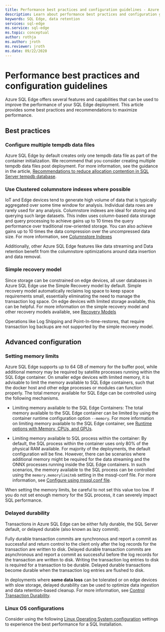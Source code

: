 ```yaml
---
title: Performance best practices and configuration guidelines - Azure SQL Edge
description: Learn about performance best practices and configuration guidelines in Azure SQL Edge
keywords: SQL Edge, data retention
services: sql-edge
ms.service: sql-edge
ms.topic: conceptual
author: rothja
ms.author: jroth
ms.reviewer: jroth
ms.date: 09/22/2020
---
```

# Performance best practices and configuration guidelines

Azure SQL Edge offers several features and capabilities that can be used to improve the performance of your SQL Edge deployment. This article provides some best practices and recommendations to maximize performance. 

## Best practices 

### Configure multiple tempdb data files

Azure SQL Edge by default creates only one tempdb data file as part of the container initialization. We recommend that you consider creating multiple tempdb data files post deployment. For more information, see the guidance in the article, [Recommendations to reduce allocation contention in SQL Server tempdb database](https://support.microsoft.com/help/2154845/recommendations-to-reduce-allocation-contention-in-sql-server-tempdb-d).

### Use Clustered columnstore indexes where possible

IoT and Edge devices tend to generate high volume of data that is typically aggregated over some time window for analysis. Individual data rows are rarely used for any analysis. Columnstore indexes are ideal for storing and querying such large datasets. This index uses column-based data storage and query processing to achieve gains up to 10 times the query performance over traditional row-oriented storage. You can also achieve gains up to 10 times the data compression over the uncompressed data size. For more information, see [Columnstore Indexes](/sql/relational-databases/indexes/columnstore-indexes-overview)

Additionally, other Azure SQL Edge features like data streaming and Data retention benefit from the columnstore optimizations around data insertion and data removal. 

### Simple recovery model

Since storage can be constrained on edge devices, all user databases in Azure SQL Edge use the Simple Recovery model by default. Simple recovery model automatically reclaims log space to keep space requirements small, essentially eliminating the need to manage the transaction log space. On edge devices with limited storage available, this can be helpful. For more information on the simple recovery model and other recovery models available, see [Recovery Models](/sql/relational-databases/backup-restore/recovery-models-sql-server)

Operations like Log Shipping and Point-In-time-restores, that require transaction log backups are not supported by the simple recovery model.  

## Advanced configuration 

### Setting memory limits

Azure SQL Edge supports up to 64 GB of memory for the buffer pool, while additional memory may be required by satellite processes running within the SQL Edge container. On smaller edge devices with limited memory, it is advisable to limit the memory available to SQL Edge containers, such that the docker host and other edge processes or modules can function properly. The total memory available for SQL Edge can be controlled using the following mechanisms. 

- Limiting memory available to the SQL Edge Containers: The total memory available to the SQL Edge container can be limited by using the container runtime configuration option `--memory`. For more information on limiting memory available to the SQL Edge container, see [Runtime options with Memory, CPUs, and GPUs](https://docs.docker.com/config/containers/resource_constraints/).

- Limiting memory available to SQL process within the container: By default, the SQL process within the container uses only 80% of the physical RAM available. For majority of the deployments, the default configuration will be fine. However, there can be scenarios where additional memory might be required for the data streaming and the ONNX processes running inside the SQL Edge containers. In such scenarios, the memory available to the SQL process can be controlled using the `memory.memorylimitmb` setting in the mssql-conf file. For more information, see [Configure using mssql.conf file](configure.md#configure-by-using-an-mssqlconf-file).

When setting the memory limits, be careful to not set this value too low. If you do not set enough memory for the SQL process, it can severely impact SQL performance.

### Delayed durability

Transactions in Azure SQL Edge can be either fully durable, the SQL Server default, or delayed durable (also known as lazy commit).

Fully durable transaction commits are synchronous and report a commit as successful and return control to the client only after the log records for the transaction are written to disk. Delayed durable transaction commits are asynchronous and report a commit as successful before the log records for the transaction are written to disk. Writing the transaction log entries to disk is required for a transaction to be durable. Delayed durable transactions become durable when the transaction log entries are flushed to disk. 

In deployments where **some data loss** can be tolerated or on edge devices with slow storage, delayed durability can be used to optimize data ingestion and data retention-based cleanup. For more information, see [Control Transaction Durability](/sql/relational-databases/logs/control-transaction-durability).


### Linux OS configurations 

Consider using the following [Linux Operating System configuration](/sql/linux/sql-server-linux-performance-best-practices#linux-os-configuration) settings to experience the best performance for a SQL Installation.